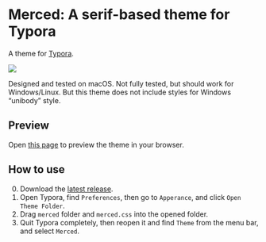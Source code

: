 # Merced: A serif-based theme for Typora

A theme for [Typora](https://typora.io).

![](https://yych42.github.io/merced-theme/example/screenshot.png)

Designed and tested on macOS. Not fully tested, but should work for Windows/Linux. But this theme does not include styles for Windows “unibody” style.

## Preview

Open [this page](https://yych42.github.io/merced-theme/example/index.html) to preview the theme in your browser.

## How to use

0. Download the [latest release](https://github.com/yych42/merced-theme/releases).
1. Open Typora, find `Preferences`, then go to `Apperance`, and click `Open Theme Folder`.
2. Drag `merced` folder and `merced.css` into the opened folder.
3. Quit Typora completely, then reopen it and find `Theme` from the menu bar, and select `Merced`.

